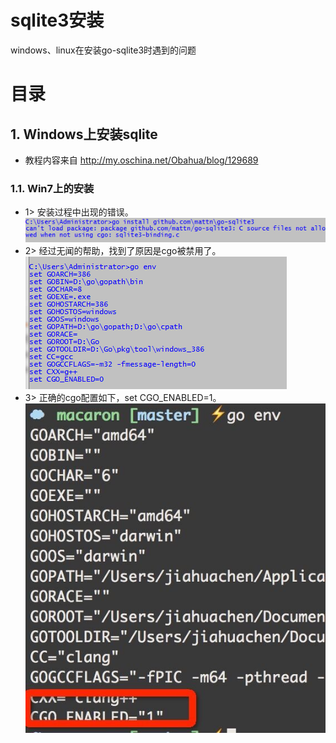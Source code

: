 # sqlite3安装
windows、linux在安装go-sqlite3时遇到的问题
# 目录
## 1. Windows上安装sqlite
* 教程内容来自 http://my.oschina.net/Obahua/blog/129689   

### 1.1. Win7上的安装
* 1> 安装过程中出现的错误。  
  ![](https://github.com/CodyGuo/Go-Cody/blob/master/beego/sqlite3/image/go-sqlite3-err.png)  
* 2> 经过无闻的帮助，找到了原因是cgo被禁用了。  
 ![](https://github.com/CodyGuo/Go-Cody/blob/master/beego/sqlite3/image/go%20env%20err.png)
* 3> 正确的cgo配置如下，set CGO_ENABLED=1。
 ![](https://github.com/CodyGuo/Go-Cody/blob/master/beego/sqlite3/image/go%20env%20ok.jpg)
